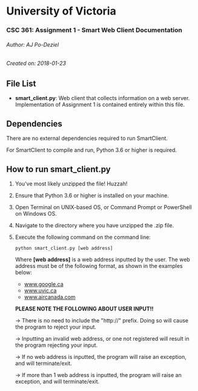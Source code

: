 # University of Victoria
### CSC 361: Assignment 1 - Smart Web Client Documentation

###### Author: AJ Po-Deziel
###### Created on: 2018-01-23


## File List
* **smart_client.py**: Web client that collects information on a web server. Implementation of Assignment 1 is contained entirely within this file.


## Dependencies
There are no external dependencies required to run SmartClient.

For SmartClient to compile and run, Python 3.6 or higher is required.


## How to run smart_client.py
1.  You've most likely unzipped the file! Huzzah!
2.  Ensure that Python 3.6 or higher is installed on your machine.
3.  Open Terminal on UNIX-based OS, or Command Prompt or PowerShell
    on Windows OS.
4.  Navigate to the directory where you have unzipped the .zip file.
5.  Execute the following command on the command line:

    ```
    python smart_client.py [web address]
    ```

    Where **[web address]** is a web address inputted by the user. The
    web address must be of the following format, as shown in the
    examples below:

    * www.google.ca
    * www.uvic.ca
    * www.aircanada.com

    **PLEASE NOTE THE FOLLOWING ABOUT USER INPUT!!**
    
    ->  There is no need to include the "http://" prefix. 
        Doing so will cause the program to reject your input.

    ->  Inputting an invalid web address, or one not registered
        will result in the program rejecting your input.

    ->  If no web address is inputted, the program will raise an
        exception, and will terminate/exit.
    
    ->  If more than 1 web address is inputted, the program will
        raise an exception, and will terminate/exit.

